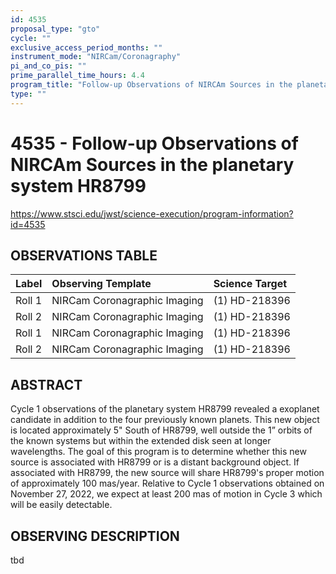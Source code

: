 ```yaml
---
id: 4535
proposal_type: "gto"
cycle: ""
exclusive_access_period_months: ""
instrument_mode: "NIRCam/Coronagraphy"
pi_and_co_pis: ""
prime_parallel_time_hours: 4.4
program_title: "Follow-up Observations of NIRCAm Sources in the planetary system HR8799"
type: ""
---
```

# 4535 - Follow-up Observations of NIRCAm Sources in the planetary system HR8799
https://www.stsci.edu/jwst/science-execution/program-information?id=4535
## OBSERVATIONS TABLE
| Label   | Observing Template           | Science Target  |
| :------ | :--------------------------- | :-------------- |
| Roll 1  | NIRCam Coronagraphic Imaging | (1) HD-218396   |
| Roll 2  | NIRCam Coronagraphic Imaging | (1) HD-218396   |
| Roll 1  | NIRCam Coronagraphic Imaging | (1) HD-218396   |
| Roll 2  | NIRCam Coronagraphic Imaging | (1) HD-218396   |

## ABSTRACT

Cycle 1 observations of the planetary system HR8799 revealed a exoplanet candidate in addition to the four previously known planets. This new object is located approximately 5" South of HR8799, well outside the 1” orbits of the known systems but within the extended disk seen at longer wavelengths. The goal of this program is to determine whether this new source is associated with HR8799 or is a distant background object. If associated with HR8799, the new source will share HR8799's proper motion of approximately 100 mas/year. Relative to Cycle 1 observations obtained on November 27, 2022, we expect at least 200 mas of motion in Cycle 3 which will be easily detectable.

## OBSERVING DESCRIPTION

tbd